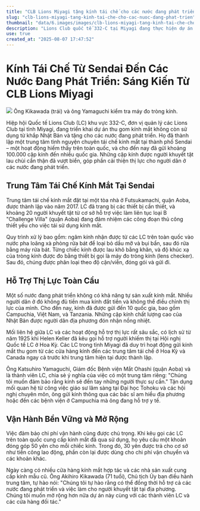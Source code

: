 ```yaml
---
title: "CLB Lions Miyagi tặng kính tái chế cho các nước đang phát triển"
slug: "clb-lions-miyagi-tang-kinh-tai-che-cho-cac-nuoc-dang-phat-trien"
thumbnail: "data/6.images/images/clb-lions-miyagi-tang-kinh-tai-che-cho-cac-nuoc-dang-phat-trien.webp"
description: "Lions Club quốc tế 332-C tại Miyagi đang thực hiện dự án thu gom và tái chế kính mắt cũ từ khắp Nhật Bản để tặng cho các nước đang phát triển, đồng thời tạo việc làm cho người khuyết tật tại Sendai."
use: true
created_at: "2025-08-07 17:47:52"
---
```


# Kính Tái Chế Từ Sendai Đến Các Nước Đang Phát Triển: Sáng Kiến Từ CLB Lions Miyagi

![](/images/20250803-00000042-khks-000-1-view.webp)
Ông Kikawada (trái) và ông Yamaguchi kiểm tra máy đo tròng kính.

Hiệp hội Quốc tế Lions Club (LC) khu vực 332-C, đơn vị quản lý các Lions Club tại tỉnh Miyagi, đang triển khai dự án thu gom kính mắt không còn sử dụng từ khắp Nhật Bản và tặng cho các nước đang phát triển. Họ đã thành lập một trung tâm tình nguyện chuyên tái chế kính mắt tại thành phố Sendai – một hoạt động hiếm thấy trên toàn quốc, và cho đến nay đã gửi khoảng 100.000 cặp kính đến nhiều quốc gia. Những cặp kính được người khuyết tật lau chùi cẩn thận đã vượt biển, góp phần cải thiện thị lực cho người dân ở các nước đang phát triển.

## Trung Tâm Tái Chế Kính Mắt Tại Sendai

Trung tâm tái chế kính mắt đặt tại một tòa nhà ở Futsukamachi, quận Aoba, được thành lập vào năm 2017. LC đã trang bị các thiết bị cần thiết, và khoảng 20 người khuyết tật từ cơ sở hỗ trợ việc làm liên tục loại B "Challenge Villa" (quận Aoba) đang đảm nhiệm các công đoạn thủ công thiết yếu cho việc tái sử dụng kính mắt.

Quy trình xử lý bao gồm: ngâm kính nhận được từ các LC trên toàn quốc vào nước pha loãng xà phòng rửa bát để loại bỏ dầu mỡ và bụi bẩn, sau đó rửa bằng máy rửa bát. Từng chiếc kính được lau khô bằng khăn, và độ khúc xạ của tròng kính được đo bằng thiết bị gọi là máy đo tròng kính (lens checker). Sau đó, chúng được phân loại theo độ cận/viễn, đóng gói và gửi đi.

## Hỗ Trợ Thị Lực Toàn Cầu

Một số nước đang phát triển không có khả năng tự sản xuất kính mắt. Nhiều người dân ở đó không đủ tiền mua kính đắt tiền và không thể điều chỉnh thị lực của mình. Cho đến nay, kính đã được gửi đến 10 quốc gia, bao gồm Campuchia, Việt Nam, và Tanzania. Những cặp kính chất lượng cao của Nhật Bản được người dân địa phương đón nhận nồng nhiệt.

Mối liên hệ giữa LC và các hoạt động hỗ trợ thị lực rất sâu sắc, có lịch sử từ năm 1925 khi Helen Keller đã kêu gọi hỗ trợ người khiếm thị tại Hội nghị Quốc tế LC ở Hoa Kỳ. Các LC trong tỉnh Miyagi đã duy trì hoạt động gửi kính mắt thu gom từ các cửa hàng kính đến các trung tâm tái chế ở Hoa Kỳ và Canada ngay cả trước khi trung tâm hiện tại được thành lập.

Ông Katsuhiro Yamaguchi, Giám đốc Bệnh viện Mắt Ohashi (quận Aoba) và là thành viên LC, chia sẻ ý nghĩa của việc có một trung tâm riêng: "Chúng tôi muốn đảm bảo rằng kính sẽ đến tay những người thực sự cần." Tận dụng mối quan hệ từ công việc giáo sư lâm sàng tại Đại học Tohoku và các hội nghị chuyên môn, ông gửi kính thông qua các bác sĩ am hiểu địa phương hoặc đến các bệnh viện ở Campuchia mà ông đang hỗ trợ y tế.

## Vận Hành Bền Vững và Mở Rộng

Việc đảm bảo chi phí vận hành cũng được chú trọng. Khi kêu gọi các LC trên toàn quốc cung cấp kính mắt đã qua sử dụng, họ yêu cầu một khoản đóng góp 50 yên cho mỗi chiếc kính. Trong đó, 30 yên được trả cho cơ sở như tiền công lao động, phần còn lại được dùng cho chi phí vận chuyển và các khoản khác.

Ngày càng có nhiều cửa hàng kính mắt hợp tác và các nhà sản xuất cung cấp kính mẫu cũ. Ông Akihiro Kikawada (71 tuổi), Chủ tịch Ủy ban điều hành trung tâm, tự hào nói: "Chúng tôi tự hào rằng có thể đồng thời hỗ trợ cả các nước đang phát triển và việc làm cho người khuyết tật tại địa phương. Chúng tôi muốn mở rộng hơn nữa dự án này cùng với các thành viên LC và các cửa hàng đối tác."
